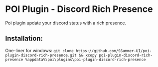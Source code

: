 # POI Plugin - Discord Rich Presence
Poi plugin update your discord status with a rich presence.

## Installation:

One-liner for windows: `git clone https://github.com/SSummer-UI/poi-plugin-discord-rich-presence.git && xcopy poi-plugin-discord-rich-presence %appdata%\poi\plugins\poi-plugin-discord-rich-presence`
